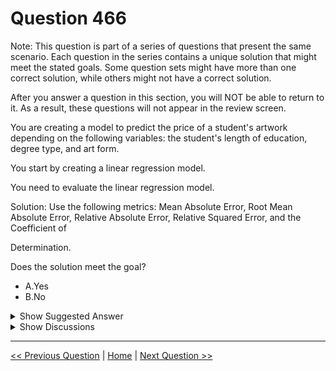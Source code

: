 # Question 466

Note: This question is part of a series of questions that present the same scenario. Each question in the series contains a unique solution that might meet the stated goals. Some question sets might have more than one correct solution, while others might not have a correct solution.

After you answer a question in this section, you will NOT be able to return to it. As a result, these questions will not appear in the review screen.

You are creating a model to predict the price of a student's artwork depending on the following variables: the student's length of education, degree type, and art form.

You start by creating a linear regression model.

You need to evaluate the linear regression model.

Solution: Use the following metrics: Mean Absolute Error, Root Mean Absolute Error, Relative Absolute Error, Relative Squared Error, and the Coefficient of

Determination.

Does the solution meet the goal?

* A.Yes
* B.No

<details>
  <summary>Show Suggested Answer</summary>

  <strong>A</strong><br>
<p>The following metrics are reported for evaluating regression models. When you compare models, they are ranked by the metric you select for evaluation.</p>
<p>Mean absolute error (MAE) measures how close the predictions are to the actual outcomes; thus, a lower score is better.</p>
<p>Root mean squared error (RMSE) creates a single value that summarizes the error in the model. By squaring the difference, the metric disregards the difference between over-prediction and under-prediction.</p>
<p>Relative absolute error (RAE) is the relative absolute difference between expected and actual values; relative because the mean difference is divided by the arithmetic mean.</p>
<p>Relative squared error (RSE) similarly normalizes the total squared error of the predicted values by dividing by the total squared error of the actual values.</p>
<p>Mean Zero One Error (MZOE) indicates whether the prediction was correct or not. In other words: ZeroOneLoss(x,y) = 1 when x!=y; otherwise 0.</p>
<p>Coefficient of determination, often referred to as R2, represents the predictive power of the model as a value between 0 and 1. Zero means the model is random</p>
<p>(explains nothing); 1 means there is a perfect fit. However, caution should be used in interpreting R2 values, as low values can be entirely normal and high values can be suspect.</p>
<p>AUC.</p>
<p>Reference:</p>
<p>https://docs.microsoft.com/en-us/azure/machine-learning/studio-module-reference/evaluate-model</p>

</details>

<details>
  <summary>Show Discussions</summary>

<blockquote><p><strong>evangelist</strong> <code>(Sun 23 Jun 2024 11:44)</code> - <em>Upvotes: 1</em></p><p>The metrics listed (Mean Absolute Error, Root Mean Squared Error, Relative Absolute Error, Relative Squared Error, and Coefficient of Determination) are all appropriate for evaluating a linear regression model. These metrics provide different insights into the model&#x27;s performance and prediction accuracy.</p></blockquote>
<blockquote><p><strong>evangelist</strong> <code>(Sat 18 May 2024 06:15)</code> - <em>Upvotes: 1</em></p><p>MAE and RMSE provide insight into the average error and error variance.
RAE and RSE help to understand the model&#x27;s performance relative to a baseline model.
R² shows the goodness of fit of the model</p></blockquote>
<blockquote><p><strong>deyoz</strong> <code>(Thu 08 Feb 2024 03:00)</code> - <em>Upvotes: 1</em></p><p>R2 is a must and we can have any other metric to evaluate the difference between actual and predicted values. Though RMSE is not mentioned, it is still sufficient to evaluate the model with given options.</p></blockquote>
<blockquote><p><strong>vprowerty</strong> <code>(Sat 27 Jan 2024 13:06)</code> - <em>Upvotes: 1</em></p><p>I would say the answer is &quot;no&quot; because one of the provided options
&quot;Root Mean Absolute Error&quot; is not an existing error measure, the correct would be Root Mean Squared Error (RMSE)</p></blockquote>
<blockquote><p><strong>dijaa</strong> <code>(Sat 28 Aug 2021 11:07)</code> - <em>Upvotes: 3</em></p><p>correct</p></blockquote>
<blockquote><p><strong>aaodiall1</strong> <code>(Tue 24 Aug 2021 15:40)</code> - <em>Upvotes: 1</em></p><p>correct answer</p></blockquote>

</details>

---

[<< Previous Question](question_465.md) | [Home](/index.md) | [Next Question >>](question_467.md)
